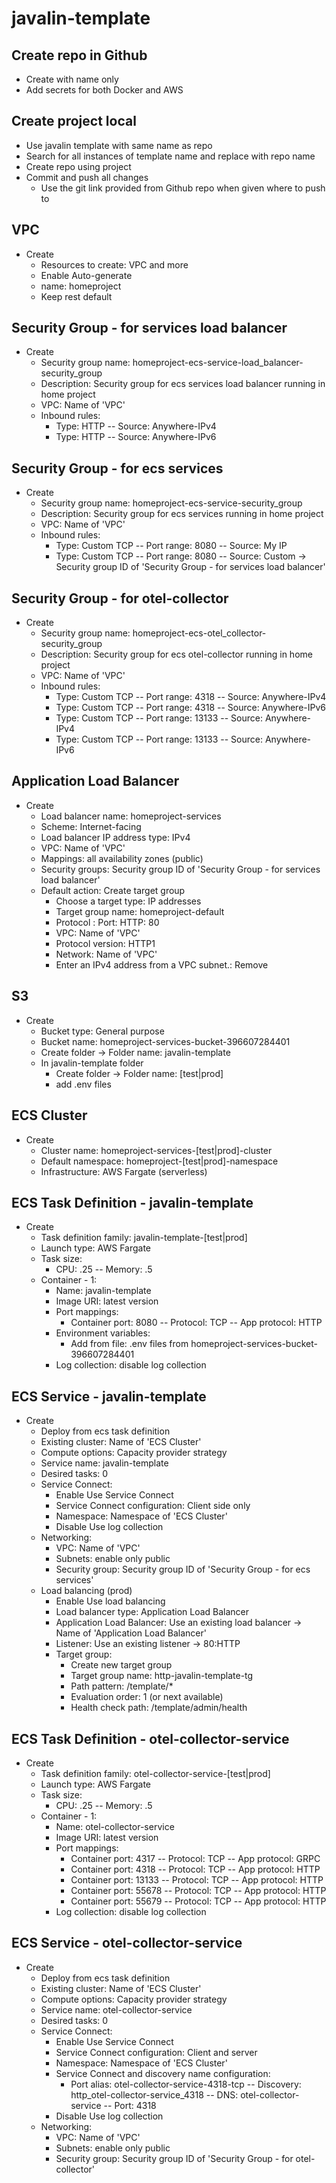 # javalin-template

## Create repo in Github

* Create with name only
* Add secrets for both Docker and AWS

## Create project local

* Use javalin template with same name as repo
* Search for all instances of template name and replace with repo name
* Create repo using project
* Commit and push all changes
    * Use the git link provided from Github repo when given where to push to

## VPC

* Create
    * Resources to create: VPC and more
    * Enable Auto-generate
    * name: homeproject
    * Keep rest default

## Security Group - for services load balancer

* Create
    * Security group name: homeproject-ecs-service-load_balancer-security_group
    * Description: Security group for ecs services load balancer running in home project
    * VPC: Name of 'VPC'
    * Inbound rules:
        * Type: HTTP -- Source: Anywhere-IPv4
        * Type: HTTP -- Source: Anywhere-IPv6

## Security Group - for ecs services

* Create
    * Security group name: homeproject-ecs-service-security_group
    * Description: Security group for ecs services running in home project
    * VPC: Name of 'VPC'
    * Inbound rules:
        * Type: Custom TCP -- Port range: 8080 -- Source: My IP
        * Type: Custom TCP -- Port range: 8080 -- Source: Custom -> Security group ID of 'Security Group - for services
          load balancer'

## Security Group - for otel-collector

* Create
    * Security group name: homeproject-ecs-otel_collector-security_group
    * Description: Security group for ecs otel-collector running in home project
    * VPC: Name of 'VPC'
    * Inbound rules:
        * Type: Custom TCP -- Port range: 4318 -- Source: Anywhere-IPv4
        * Type: Custom TCP -- Port range: 4318 -- Source: Anywhere-IPv6
        * Type: Custom TCP -- Port range: 13133 -- Source: Anywhere-IPv4
        * Type: Custom TCP -- Port range: 13133 -- Source: Anywhere-IPv6

## Application Load Balancer

* Create
    * Load balancer name: homeproject-services
    * Scheme: Internet-facing
    * Load balancer IP address type: IPv4
    * VPC: Name of 'VPC'
    * Mappings: all availability zones (public)
    * Security groups: Security group ID of 'Security Group - for services load balancer'
    * Default action: Create target group
        * Choose a target type: IP addresses
        * Target group name: homeproject-default
        * Protocol : Port: HTTP: 80
        * VPC: Name of 'VPC'
        * Protocol version: HTTP1
        * Network: Name of 'VPC'
        * Enter an IPv4 address from a VPC subnet.: Remove

## S3

* Create
    * Bucket type: General purpose
    * Bucket name: homeproject-services-bucket-396607284401
    * Create folder -> Folder name: javalin-template
    * In javalin-template folder
        * Create folder -> Folder name: [test|prod]
        * add .env files

## ECS Cluster

* Create
    * Cluster name: homeproject-services-[test|prod]-cluster
    * Default namespace: homeproject-[test|prod]-namespace
    * Infrastructure: AWS Fargate (serverless)

## ECS Task Definition - javalin-template

* Create
    * Task definition family: javalin-template-[test|prod]
    * Launch type: AWS Fargate
    * Task size:
        * CPU: .25 -- Memory: .5
    * Container - 1:
        * Name: javalin-template
        * Image URI: latest version
        * Port mappings:
            * Container port: 8080 -- Protocol: TCP -- App protocol: HTTP
        * Environment variables:
            * Add from file: .env files from homeproject-services-bucket-396607284401
        * Log collection: disable log collection

## ECS Service - javalin-template

* Create
    * Deploy from ecs task definition
    * Existing cluster: Name of 'ECS Cluster'
    * Compute options: Capacity provider strategy
    * Service name: javalin-template
    * Desired tasks: 0
    * Service Connect:
        * Enable Use Service Connect
        * Service Connect configuration: Client side only
        * Namespace: Namespace of 'ECS Cluster'
        * Disable Use log collection
    * Networking:
        * VPC: Name of 'VPC'
        * Subnets: enable only public
        * Security group: Security group ID of 'Security Group - for ecs services'
    * Load balancing (prod)
        * Enable Use load balancing
        * Load balancer type: Application Load Balancer
        * Application Load Balancer: Use an existing load balancer -> Name of 'Application Load Balancer'
        * Listener: Use an existing listener -> 80:HTTP
        * Target group:
            * Create new target group
            * Target group name: http-javalin-template-tg
            * Path pattern: /template/*
            * Evaluation order: 1 (or next available)
            * Health check path: /template/admin/health

## ECS Task Definition - otel-collector-service

* Create
    * Task definition family: otel-collector-service-[test|prod]
    * Launch type: AWS Fargate
    * Task size:
        * CPU: .25 -- Memory: .5
    * Container - 1:
        * Name: otel-collector-service
        * Image URI: latest version
        * Port mappings:
            * Container port: 4317 -- Protocol: TCP -- App protocol: GRPC
            * Container port: 4318 -- Protocol: TCP -- App protocol: HTTP
            * Container port: 13133 -- Protocol: TCP -- App protocol: HTTP
            * Container port: 55678 -- Protocol: TCP -- App protocol: HTTP
            * Container port: 55679 -- Protocol: TCP -- App protocol: HTTP
        * Log collection: disable log collection

## ECS Service - otel-collector-service

* Create
    * Deploy from ecs task definition
    * Existing cluster: Name of 'ECS Cluster'
    * Compute options: Capacity provider strategy
    * Service name: otel-collector-service
    * Desired tasks: 0
    * Service Connect:
        * Enable Use Service Connect
        * Service Connect configuration: Client and server
        * Namespace: Namespace of 'ECS Cluster'
        * Service Connect and discovery name configuration:
            * Port alias: otel-collector-service-4318-tcp -- Discovery: http_otel-collector-service_4318 -- DNS:
              otel-collector-service -- Port: 4318
        * Disable Use log collection
    * Networking:
        * VPC: Name of 'VPC'
        * Subnets: enable only public
        * Security group: Security group ID of 'Security Group - for otel-collector'